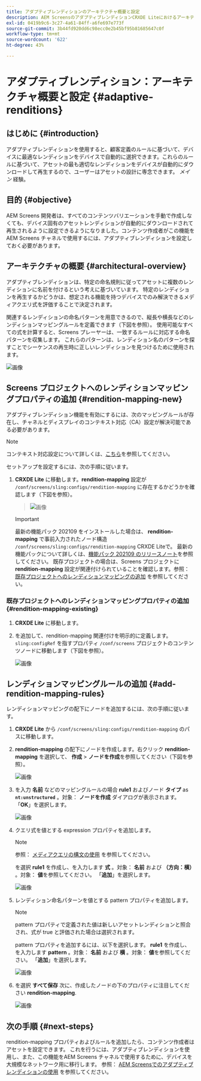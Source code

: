 ```yaml
---
title: アダプティブレンディションのアーキテクチャ概要と設定
description: AEM ScreensのアダプティブレンディションCRXDE Liteにおけるアーキテクチャ概要と設定について説明します。
exl-id: 0419b9c6-3c27-4a61-84ff-a6fe697e773f
source-git-commit: 3b44fd920dd6c98ecc0e2b45bf95b81685647c0f
workflow-type: tm+mt
source-wordcount: '622'
ht-degree: 43%

---
```


# アダプティブレンディション：アーキテクチャ概要と設定 {#adaptive-renditions}

## はじめに {#introduction}

アダプティブレンディションを使用すると、顧客定義のルールに基づいて、デバイスに最適なレンディションをデバイスで自動的に選択できます。これらのルールに基づいて、アセットの最も適切なレンディションをデバイスが自動的にダウンロードして再生するので、ユーザーはアセットの設計に専念できます。 *メイン* 経験。

## 目的 {#objective}

AEM Screens 開発者は、すべてのコンテンツバリエーションを手動で作成しなくても、デバイス固有のアセットレンディションが自動的にダウンロードされて再生されるように設定できるようになりました。コンテンツ作成者がこの機能をAEM Screens チャネルで使用するには、アダプティブレンディションを設定しておく必要があります。

## アーキテクチャの概要 {#architectural-overview}

アダプティブレンディションは、特定の命名規則に従ってアセットに複数のレンディションに名前を付けるという考えに基づいています。 特定のレンディションを再生するかどうかは、想定される機能を持つデバイスでのみ解決できるメディアクエリ式を評価することで決定されます。

関連するレンディションの命名パターンを用意できるので、縦長や横長などのレンディションマッピングルールを定義できます（下図を参照）。 使用可能なすべての式を計算すると、Screens プレーヤーは、一致するルールに対応する命名パターンを収集します。 これらのパターンは、レンディション名のパターンを探すことでシーケンスの再生時に正しいレンディションを見つけるために使用されます。

![画像](/help/user-guide/assets/adaptive-renditions/adaptive-renditions.png)

## Screens プロジェクトへのレンディションマッピングプロパティの追加 {#rendition-mapping-new}

アダプティブレンディション機能を有効にするには、次のマッピングルールが存在し、チャネルとディスプレイのコンテキスト対応（CA）設定が解決可能である必要があります。

>[!NOTE]
>コンテキスト対応設定について詳しくは、[こちら](https://sling.apache.org/documentation/bundles/context-aware-configuration/context-aware-configuration.html)を参照してください。

セットアップを設定するには、次の手順に従います。

1. **CRXDE Lite** に移動します。**rendition-mapping** 設定が `/conf/screens/sling:configs/rendition-mapping` に存在するかどうかを確認します（下図を参照）。

   >![画像](/help/user-guide/assets/adaptive-renditions/mapping-rules1.png)

   >[!IMPORTANT]
   >最新の機能パック 202109 をインストールした場合は、 **rendition-mapping** で事前入力されたノード構造 `/conf/screens/sling:configs/rendition-mapping` CRXDE Liteで。 最新の機能パックについて詳しくは、[機能パック 202109 のリリースノート](/help/user-guide/release-notes-fp-202109.md)を参照してください。
   >既存プロジェクトの場合は、Screens プロジェクトに **rendition-mapping** 設定が関連付けられていることを確認します。参照： [既存プロジェクトへのレンディションマッピングの追加](#rendition-mapping-existing) を参照してください。

### 既存プロジェクトへのレンディションマッピングプロパティの追加 {#rendition-mapping-existing}

1. **CRXDE Lite** に移動します。

1. を追加して、rendition-mapping 関連付けを明示的に定義します。 `sling:configRef` を指すプロパティ `/conf/screens` プロジェクトのコンテンツノードに移動します（下図を参照）。

   ![画像](/help/user-guide/assets/adaptive-renditions/renditon-mapping2.png)


## レンディションマッピングルールの追加 {#add-rendition-mapping-rules}

レンディションマッピングの配下にノードを追加するには、次の手順に従います。

1. **CRXDE Lite** から `/conf/screens/sling:configs/rendition-mapping` のパスに移動します。
1. **rendition-mapping** の配下にノードを作成します。右クリック **rendition-mapping** を選択して、 **作成** > **ノードを作成**&#x200B;を参照してください（下図を参照）。

   ![画像](/help/user-guide/assets/adaptive-renditions/add-node1.png)

1. を入力 **名前** などのマッピングルールの場合 **rule1** およびノード **タイプ** as **`nt:unstructured`** 。対象： **ノードを作成** ダイアログが表示されます。 「**OK**」を選択します。

   ![画像](/help/user-guide/assets/adaptive-renditions/add-node2.png)


1. クエリ式を値とする expression プロパティを追加します。

   >[!NOTE]
   >参照： [メディアクエリの構文の使用](https://developer.mozilla.org/en-US/docs/Web/CSS/CSS_media_queries/Using_media_queries) を参照してください。

   を選択 **rule1** を作成し、を入力します **式** 。対象： **名前** および **（方向：横）** 。対象： **値**&#x200B;を参照してください。 「**追加**」を選択します。

   ![画像](/help/user-guide/assets/adaptive-renditions/add-node3.png)

1. レンディション命名パターンを値とする pattern プロパティを追加します。

   >[!NOTE]
   >pattern プロパティで定義された値は新しいアセットレンディションと照合され、式が true と評価された場合は選択されます。

   pattern プロパティを追加するには、以下を選択します。 **rule1** を作成し、を入力します **pattern** 。対象： **名前** および **横** 。対象： **値**&#x200B;を参照してください。 「**追加**」を選択します。

   ![画像](/help/user-guide/assets/adaptive-renditions/add-node4.png)

1. を選択 **すべて保存** 次に、作成したノードの下のプロパティに注目してください **rendition-mapping**.

   ![画像](/help/user-guide/assets/adaptive-renditions/add-node5.png)

## 次の手順 {#next-steps}

rendition-mapping プロパティおよびルールを追加したら、コンテンツ作成者はアセットを設定できます。 これを行うには、アダプティブレンディションを使用し、また、この機能をAEM Screens チャネルで使用するために、デバイスを大規模なネットワーク用に移行します。 参照： [AEM Screensでのアダプティブレンディションの使用](/help/user-guide/using-adaptive-renditions.md) を参照してください。

